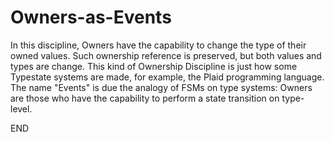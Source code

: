 # Owners-as-Events

In this discipline, Owners have the capability to change the type of their 
owned values. Such ownership reference is preserved, but both values and types
are change. This kind of Ownership Discipline is just how some Typestate
systems are made, for example, the Plaid programming language. The name
"Events" is due the analogy of FSMs on type systems: Owners are those who have
the capability to perform a state transition on type-level.

END
